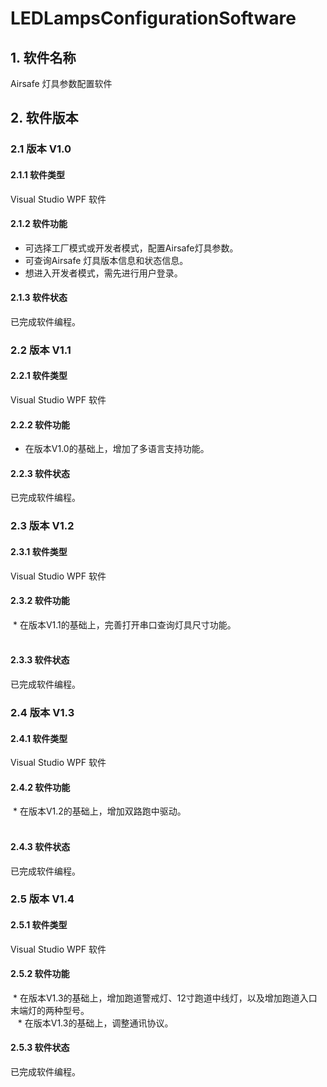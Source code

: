 # LEDLampsConfigurationSoftware

## 1. 软件名称 <br>
Airsafe 灯具参数配置软件<br>

## 2. 软件版本<br>
### 2.1 版本 V1.0 <br>
#### 2.1.1 软件类型 <br>
Visual Studio WPF 软件
#### 2.1.2 软件功能<br>
  * 可选择工厂模式或开发者模式，配置Airsafe灯具参数。<br>
  * 可查询Airsafe 灯具版本信息和状态信息。<br>
  * 想进入开发者模式，需先进行用户登录。<br>
#### 2.1.3 软件状态<br>
已完成软件编程。<br>
### 2.2 版本 V1.1<br>
#### 2.2.1 软件类型 <br>
Visual Studio WPF 软件
#### 2.2.2 软件功能<br>
  * 在版本V1.0的基础上，增加了多语言支持功能。<br>  
#### 2.2.3 软件状态<br>
已完成软件编程。<br>
### 2.3 版本 V1.2<br>
#### 2.3.1 软件类型 <br>
Visual Studio WPF 软件
#### 2.3.2 软件功能<br>
  * 在版本V1.1的基础上，完善打开串口查询灯具尺寸功能。<br>  
#### 2.3.3 软件状态<br>
已完成软件编程。<br>
### 2.4 版本 V1.3<br>
#### 2.4.1 软件类型 <br>
Visual Studio WPF 软件
#### 2.4.2 软件功能<br>
  * 在版本V1.2的基础上，增加双路跑中驱动。<br>  
#### 2.4.3 软件状态<br>
已完成软件编程。<br>
### 2.5 版本 V1.4<br>
#### 2.5.1 软件类型 <br>
Visual Studio WPF 软件
#### 2.5.2 软件功能<br>
  * 在版本V1.3的基础上，增加跑道警戒灯、12寸跑道中线灯，以及增加跑道入口末端灯的两种型号。<br>  
  * 在版本V1.3的基础上，调整通讯协议。
#### 2.5.3 软件状态<br>
已完成软件编程。<br>
